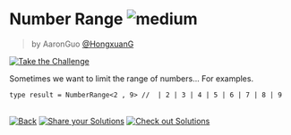 <!--info-header-start--><h1>Number Range <img src="https://img.shields.io/badge/-medium-d9901a" alt="medium"/> </h1><blockquote><p>by AaronGuo <a href="https://github.com/HongxuanG" target="_blank">@HongxuanG</a></p></blockquote><p><a href="https://tsch.js.org/8640/play" target="_blank"><img src="https://img.shields.io/badge/-Take%20the%20Challenge-3178c6?logo=typescript&logoColor=white" alt="Take the Challenge"/></a> </p><!--info-header-end-->

Sometimes we want to limit the range of numbers...
For examples.

```
type result = NumberRange<2 , 9> //  | 2 | 3 | 4 | 5 | 6 | 7 | 8 | 9
```

<!--info-footer-start--><br><a href="../../README.md" target="_blank"><img src="https://img.shields.io/badge/-Back-grey" alt="Back"/></a> <a href="https://tsch.js.org/8640/answer" target="_blank"><img src="https://img.shields.io/badge/-Share%20your%20Solutions-teal" alt="Share your Solutions"/></a> <a href="https://tsch.js.org/8640/solutions" target="_blank"><img src="https://img.shields.io/badge/-Check%20out%20Solutions-de5a77?logo=awesome-lists&logoColor=white" alt="Check out Solutions"/></a> <!--info-footer-end-->
